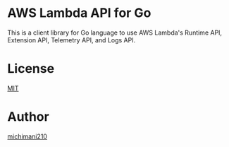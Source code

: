AWS Lambda API for Go
===

This is a client library for Go language to use AWS Lambda's Runtime API, Extension API, Telemetry API, and Logs API.

# License

[MIT](https://github.com/michimani/aws-lambda-api-go/blob/main/LICENSE)

# Author

[michimani210](https://twitter.com/michimani210)
